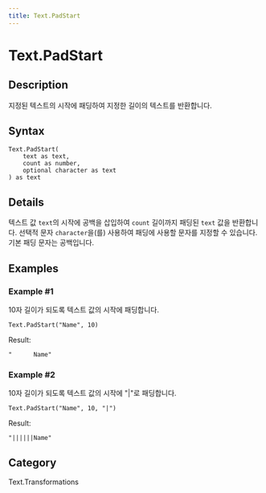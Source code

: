 ```yaml
---
title: Text.PadStart
---
```


# Text.PadStart


## Description

지정된 텍스트의 시작에 패딩하여 지정한 길이의 텍스트를 반환합니다.


## Syntax

```powerquery
Text.PadStart(
    text as text,
    count as number,
    optional character as text
) as text
```


## Details

텍스트 값 <code>text</code>의 시작에 공백을 삽입하여 <code>count</code> 길이까지 패딩된 <code>text</code> 값을 반환합니다.    선택적 문자 <code>character</code>을(를) 사용하여 패딩에 사용할 문자를 지정할 수 있습니다. 기본 패딩 문자는 공백입니다.


## Examples

### Example #1 
10자 길이가 되도록 텍스트 값의 시작에 패딩합니다.
```powerquery
Text.PadStart("Name", 10)
```

Result: 
```powerquery
"      Name"
```


### Example #2 
10자 길이가 되도록 텍스트 값의 시작에 &#34;|&#34;로 패딩합니다.
```powerquery
Text.PadStart("Name", 10, "|")
```

Result: 
```powerquery
"||||||Name"
```




## Category
Text.Transformations
